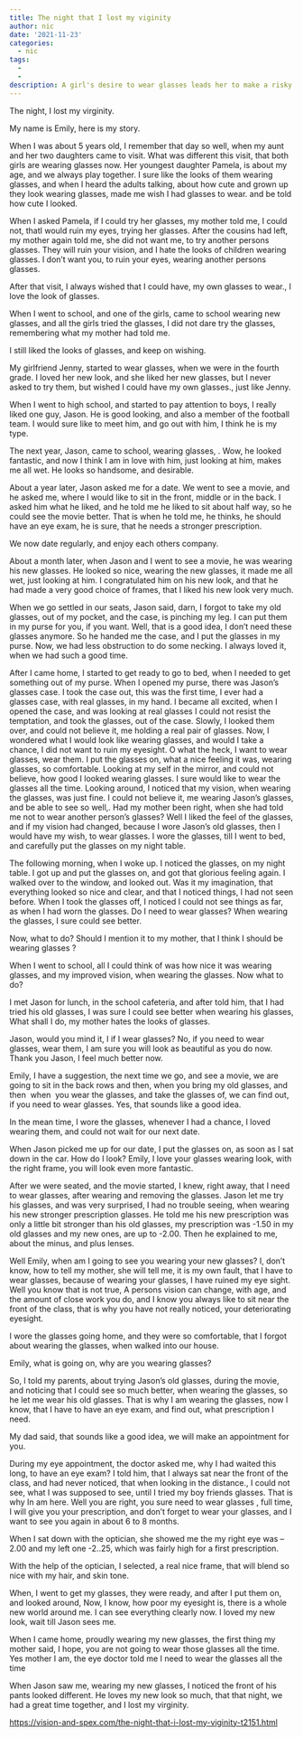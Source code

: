 ```yaml
---
title: The night that I lost my viginity
author: nic
date: '2021-11-23'
categories:
  - nic
tags:
  - 
  - 
description: A girl's desire to wear glasses leads her to make a risky decision that changes her life.
---
```

The night, I lost my virginity.


My name is Emily, here is my story.


When I was about 5 years old, I remember that day so well, when my aunt and her two daughters came to visit.
What was different this visit, that both girls are wearing glasses now.
Her youngest daughter Pamela, is about my age, and we always play together.
I sure like the looks of them wearing glasses, and when I heard the adults talking, about how cute and grown
up they look wearing glasses, made me wish I had glasses to wear. and be told how cute I looked.


When I asked Pamela, if I could try her glasses, my mother told me, I could not, thatI would 
ruin my eyes, trying her glasses.
After the cousins had left, my mother again told me, she did not want me, to try another persons glasses.
They will ruin your vision, and I hate the looks of children wearing glasses. 
I don’t want you, to ruin your eyes, wearing another persons glasses.


After that visit, I always wished that I could have, my own glasses to wear., I love the look of glasses.




When I went to school, and one of the girls, came to school wearing new glasses, and all the girls tried
the glasses, I did not dare try the glasses, remembering what my mother had told me.


I still liked the looks of glasses, and keep on wishing.


My girlfriend Jenny, started to wear glasses, when we were in the fourth grade.
I loved her new look, and she liked her new glasses, but I never asked to try them, 
but wished I could have my own glasses., just like Jenny.


When I went to high school, and started to pay attention to boys, I really liked one guy, Jason.
He is good looking, and also a member of the football team. 
I would sure like to meet him, and go out with him, I think he is my type.


The next year, Jason, came to school, wearing glasses, .
Wow, he looked fantastic, and now I think I am in love with him, just looking at him, makes me all wet.
He looks so handsome, and desirable.


About a year later, Jason asked me for a date. 
We went to see a movie, and he asked me, where I would like to sit in the front, middle or in the back.
I asked him what he liked, and he told me he liked to sit about half way, so he could see the movie better.
That is when he told me, he thinks, he should have an eye exam, he is sure, that he needs a stronger prescription.


We now date regularly, and enjoy each others company.


About a month later, when Jason and I went to see a movie, he was wearing his new glasses.
He looked so nice, wearing the new glasses, it made me all wet, just looking at him.
I congratulated him on his new look, and that he had made a very good choice of frames, 
that I liked his new look very much.


When we go settled in our seats, Jason said, darn, I forgot to take my old glasses, out of my pocket, 
and the case, is pinching my leg.
I can put them in my purse for you, if you want.
Well, that is a good idea, I don’t need these glasses anymore.
So he handed me the case, and I put the glasses in my purse.
Now, we had less obstruction to do some necking.
I always loved it, when we had such a good time.


After I came home, I started to get ready to go to bed, when I needed to get something out of my purse.
When I opened my purse, there was Jason’s glasses case.
I took the case out, this was the first time, I ever had a glasses case, with real glasses, in my hand.
I became all excited, when I opened the case, and was looking at real glasses
I could not resist the temptation, and took the glasses, out of the case.
Slowly, I looked them over, and could not believe it, me holding a real pair of glasses.
Now, I wondered what I would look like wearing glasses, and would I take a chance, 
I did not want to ruin my eyesight.
O what the heck, I want to wear glasses, wear them.
I put the glasses on, what a nice feeling it was, wearing glasses, so comfortable.
Looking at my self in the mirror, and could not believe, how good I looked wearing glasses.
I sure would like to wear the glasses all the time.
Looking around, I noticed that my vision, when wearing the glasses, was just fine.
I could not believe it, me wearing Jason’s glasses, and be able to see so well,.
Had my mother been right, when she had told me not to wear another person’s glasses?
Well I liked the feel of the glasses, and if my vision had changed, because I wore Jason’s old glasses, 
then I would have my wish, to wear glasses.
I wore the glasses, till I went to bed, and carefully put the glasses on my night table.


The following morning, when I woke up. I noticed the glasses, on my night table.
I got up and put the glasses on, and got that glorious feeling again.
I walked over to the window, and looked out.
Was it my imagination, that everything looked so nice and clear, and that I noticed things, I had not seen before.
When I took the glasses off, I noticed I could not see things as far, as when I had worn the glasses.
Do I need to wear glasses?
When wearing the glasses, I sure could see better.


Now, what to do?
Should I mention it to my mother, that I think I should be wearing glasses ?


When I went to school, all I could think of was how nice it was wearing glasses, and my improved vision,
when wearing the glasses.
Now what to do?


I met Jason for lunch, in the school cafeteria, and after told him, that I had tried his old glasses,
I was sure I could see better when wearing his glasses,
What shall I do, my mother hates the looks of glasses.


Jason, would you mind it, I if I wear glasses?
No, if you need to wear glasses, wear them, I am sure you will look as beautiful as you do now.
Thank you Jason, I feel much better now.


Emily, I have a suggestion, the next time we go, and see a movie, we are going to sit in the back rows
and then, when you bring my old glasses, and then  when  you wear the glasses, and take the glasses of, 
we can find out, if you need to wear glasses.
Yes, that sounds like a good idea.


In the mean time, I wore the glasses, whenever I had a chance, I loved wearing them, and could
not wait for our next date.


When Jason picked me up for our date, I put the glasses on, as soon as I sat down in the car.
How do I look?
Emily, I love your glasses wearing look, with the right frame, you will look even more fantastic.


After we were seated, and the movie started, I knew, right away, that I need to wear glasses, 
after wearing and removing the glasses.
Jason let me try his glasses, and was very surprised, I had no trouble seeing, when wearing his new stronger 
prescription glasses.
He told me his new prescription was only a little bit stronger than his old glasses, my prescription was -1.50
in my old glasses and my new ones, are up to -2.00.
Then he explained to me, about the minus, and plus lenses.

Well Emily, when am I going to see you wearing your new glasses?
I, don’t know, how to tell my mother, she will tell me, it is my own fault, that I have to wear glasses,
because of wearing your glasses, I have ruined my eye sight.
Well you know that is not true,
A persons vision can change, with age, and the amount of close work you do, and I know you always like
to sit near the front of the class, that is why you have not really noticed, your deteriorating eyesight. 


I wore the glasses going home, and they were so comfortable, that I forgot about wearing the glasses, 
when walked into our house.


Emily, what is going on, why are you wearing glasses?


So, I told my parents, about trying Jason’s old glasses, during the movie, and noticing that I could see 
so much better, when wearing the glasses, so he let me wear his old glasses.
That is why I am wearing the glasses, now I know, that I have to have an eye exam, and find out,
what prescription I need.


My dad said, that sounds like a good idea, we will make an appointment for you.


During my eye appointment, the doctor asked me, why I had waited this long, to have an eye exam?
I told him, that I always sat near the front of the class, and had never noticed, that when looking in the distance.,
I could not see, what I was supposed to see, until I tried my boy friends glasses.
That is why In am here.
Well you are right, you sure need to wear glasses , full time, I will give you your prescription, and don’t forget
to wear your glasses, and I want to see you again in about 6 to 8 months.


When I sat down with the optician, she showed me the my right eye was – 2.00 and my left one -2..25,
which was fairly high for a first prescription.


With the help of the optician, I selected, a real nice frame, that will blend so nice with my hair,
and skin tone.




When, I went to get my glasses, they were ready, and after I put them on, and looked around,
Now, I know, how poor my eyesight is, there is a whole new world around me.
I can see everything clearly now.
I loved my new look, wait till Jason sees me.




When I came home, proudly wearing my new glasses, the first thing my mother said, 
I hope, you are not going to wear those glasses all the time.
Yes mother I am, the eye doctor told me I need to wear the glasses all the time


When Jason saw me, wearing my new glasses, I noticed the front of his pants looked different.
He loves my new look so much, that that night, we had a great time together, and I lost my virginity.

https://vision-and-spex.com/the-night-that-i-lost-my-viginity-t2151.html